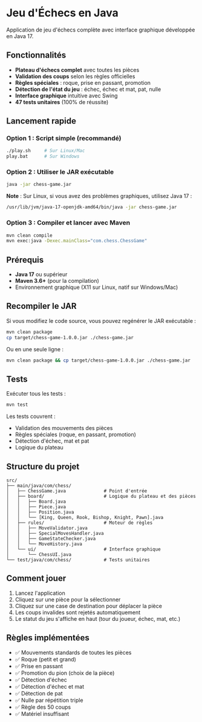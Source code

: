 # Jeu d'Échecs en Java

Application de jeu d'échecs complète avec interface graphique développée en Java 17.

## Fonctionnalités

- **Plateau d'échecs complet** avec toutes les pièces
- **Validation des coups** selon les règles officielles
- **Règles spéciales** : roque, prise en passant, promotion
- **Détection de l'état du jeu** : échec, échec et mat, pat, nulle
- **Interface graphique** intuitive avec Swing
- **47 tests unitaires** (100% de réussite)

## Lancement rapide

### Option 1 : Script simple (recommandé)

```bash
./play.sh     # Sur Linux/Mac
play.bat      # Sur Windows
```

### Option 2 : Utiliser le JAR exécutable

```bash
java -jar chess-game.jar
```

**Note** : Sur Linux, si vous avez des problèmes graphiques, utilisez Java 17 :
```bash
/usr/lib/jvm/java-17-openjdk-amd64/bin/java -jar chess-game.jar
```

### Option 3 : Compiler et lancer avec Maven

```bash
mvn clean compile
mvn exec:java -Dexec.mainClass="com.chess.ChessGame"
```

## Prérequis

- **Java 17** ou supérieur
- **Maven 3.6+** (pour la compilation)
- Environnement graphique (X11 sur Linux, natif sur Windows/Mac)

## Recompiler le JAR

Si vous modifiez le code source, vous pouvez regénérer le JAR exécutable :

```bash
mvn clean package
cp target/chess-game-1.0.0.jar ./chess-game.jar
```

Ou en une seule ligne :
```bash
mvn clean package && cp target/chess-game-1.0.0.jar ./chess-game.jar
```

## Tests

Exécuter tous les tests :

```bash
mvn test
```

Les tests couvrent :
- Validation des mouvements des pièces
- Règles spéciales (roque, en passant, promotion)
- Détection d'échec, mat et pat
- Logique du plateau

## Structure du projet

```
src/
├── main/java/com/chess/
│   ├── ChessGame.java              # Point d'entrée
│   ├── board/                      # Logique du plateau et des pièces
│   │   ├── Board.java
│   │   ├── Piece.java
│   │   ├── Position.java
│   │   └── [King, Queen, Rook, Bishop, Knight, Pawn].java
│   ├── rules/                      # Moteur de règles
│   │   ├── MoveValidator.java
│   │   ├── SpecialMovesHandler.java
│   │   ├── GameStateChecker.java
│   │   └── MoveHistory.java
│   └── ui/                         # Interface graphique
│       └── ChessUI.java
└── test/java/com/chess/            # Tests unitaires
```

## Comment jouer

1. Lancez l'application
2. Cliquez sur une pièce pour la sélectionner
3. Cliquez sur une case de destination pour déplacer la pièce
4. Les coups invalides sont rejetés automatiquement
5. Le statut du jeu s'affiche en haut (tour du joueur, échec, mat, etc.)

## Règles implémentées

- ✅ Mouvements standards de toutes les pièces
- ✅ Roque (petit et grand)
- ✅ Prise en passant
- ✅ Promotion du pion (choix de la pièce)
- ✅ Détection d'échec
- ✅ Détection d'échec et mat
- ✅ Détection de pat
- ✅ Nulle par répétition triple
- ✅ Règle des 50 coups
- ✅ Matériel insuffisant

